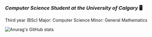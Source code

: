 ### ***Computer Science Student at the University of Calgary*** :desktop_computer:
Third year (BSc) Major: Computer Science Minor: General Mathematics 




![Anurag's GitHub stats](https://github-readme-stats.vercel.app/api?username=N0pine&theme=dark&show_icons=true)



